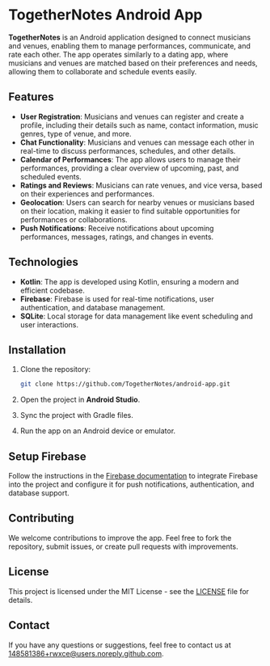 # TogetherNotes Android App

**TogetherNotes** is an Android application designed to connect musicians and venues, enabling them to manage performances, communicate, and rate each other. The app operates similarly to a dating app, where musicians and venues are matched based on their preferences and needs, allowing them to collaborate and schedule events easily.

## Features

- **User Registration**: Musicians and venues can register and create a profile, including their details such as name, contact information, music genres, type of venue, and more.
- **Chat Functionality**: Musicians and venues can message each other in real-time to discuss performances, schedules, and other details.
- **Calendar of Performances**: The app allows users to manage their performances, providing a clear overview of upcoming, past, and scheduled events.
- **Ratings and Reviews**: Musicians can rate venues, and vice versa, based on their experiences and performances.
- **Geolocation**: Users can search for nearby venues or musicians based on their location, making it easier to find suitable opportunities for performances or collaborations.
- **Push Notifications**: Receive notifications about upcoming performances, messages, ratings, and changes in events.

## Technologies

- **Kotlin**: The app is developed using Kotlin, ensuring a modern and efficient codebase.
- **Firebase**: Firebase is used for real-time notifications, user authentication, and database management.
- **SQLite**: Local storage for data management like event scheduling and user interactions.
  
## Installation

1. Clone the repository:
   ```bash
   git clone https://github.com/TogetherNotes/android-app.git
   ```

2. Open the project in **Android Studio**.

3. Sync the project with Gradle files.

4. Run the app on an Android device or emulator.

## Setup Firebase

Follow the instructions in the [Firebase documentation](https://firebase.google.com/docs/android/setup) to integrate Firebase into the project and configure it for push notifications, authentication, and database support.

## Contributing

We welcome contributions to improve the app. Feel free to fork the repository, submit issues, or create pull requests with improvements.

## License

This project is licensed under the MIT License - see the [LICENSE](LICENSE) file for details.

## Contact

If you have any questions or suggestions, feel free to contact us at 148581386+rwxce@users.noreply.github.com.
